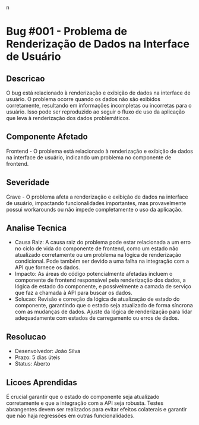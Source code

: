 n
# Bug #001 - Problema de Renderização de Dados na Interface de Usuário

## Descricao
O bug está relacionado à renderização e exibição de dados na interface de usuário. O problema ocorre quando os dados não são exibidos corretamente, resultando em informações incompletas ou incorretas para o usuário. Isso pode ser reproduzido ao seguir o fluxo de uso da aplicação que leva à renderização dos dados problemáticos.

## Componente Afetado
Frontend - O problema está relacionado à renderização e exibição de dados na interface de usuário, indicando um problema no componente de frontend.

## Severidade
Grave - O problema afeta a renderização e exibição de dados na interface de usuário, impactando funcionalidades importantes, mas provavelmente possui workarounds ou não impede completamente o uso da aplicação.

## Analise Tecnica
- Causa Raiz: A causa raiz do problema pode estar relacionada a um erro no ciclo de vida do componente de frontend, como um estado não atualizado corretamente ou um problema na lógica de renderização condicional. Pode também ser devido a uma falha na integração com a API que fornece os dados.
- Impacto: As áreas do código potencialmente afetadas incluem o componente de frontend responsável pela renderização dos dados, a lógica de estado do componente, e possivelmente a camada de serviço que faz a chamada à API para buscar os dados.
- Solucao: Revisão e correção da lógica de atualização de estado do componente, garantindo que o estado seja atualizado de forma síncrona com as mudanças de dados. Ajuste da lógica de renderização para lidar adequadamente com estados de carregamento ou erros de dados.

## Resolucao
- Desenvolvedor: João Silva
- Prazo: 5 dias úteis
- Status: Aberto

## Licoes Aprendidas
É crucial garantir que o estado do componente seja atualizado corretamente e que a integração com a API seja robusta. Testes abrangentes devem ser realizados para evitar efeitos colaterais e garantir que não haja regressões em outras funcionalidades.